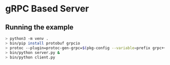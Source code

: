 # gRPC Based Server

## Running the example

```bash
> python3 -m venv .
> bin/pip install protobuf grpcio
> protoc --plugin=protoc-gen-grpc=$(pkg-config --variable=prefix grpc++)/bin/grpc_python_plugin --python_out="." --grpc_out="." example.proto
> bin/python server.py &
> bin/python client.py
```
